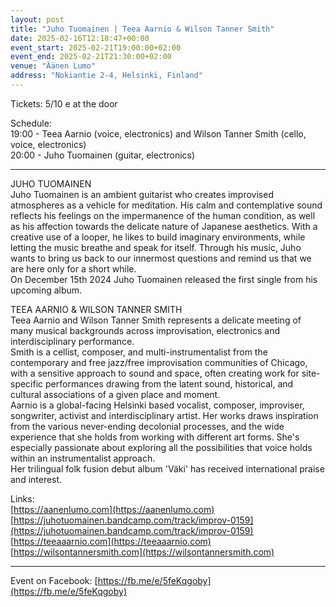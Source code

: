 ```yaml
---
layout: post
title: "Juho Tuomainen | Teea Aarnio & Wilson Tanner Smith"
date: 2025-02-16T12:18:47+00:00
event_start: 2025-02-21T19:00:00+02:00
event_end: 2025-02-21T21:30:00+02:00
venue: "Äänen Lumo"
address: "Nokiantie 2-4, Helsinki, Finland"
---
```


Tickets: 5/10 e at the door  
  
Schedule:  
19:00 - Teea Aarnio (voice, electronics) and Wilson Tanner Smith (cello, voice, electronics)  
20:00 - Juho Tuomainen (guitar, electronics)  
  
***  
  
JUHO TUOMAINEN  
Juho Tuomainen is an ambient guitarist who creates improvised atmospheres as a vehicle for meditation. His calm and contemplative sound reflects his feelings on the impermanence of the human condition, as well as his affection towards the delicate nature of Japanese aesthetics. With a creative use of a looper, he likes to build imaginary environments, while letting the music breathe and speak for itself. Through his music, Juho wants to bring us back to our innermost questions and remind us that we are here only for a short while.  
On December 15th 2024 Juho Tuomainen released the first single from his upcoming album.  
  
TEEA AARNIO & WILSON TANNER SMITH  
Teea Aarnio and Wilson Tanner Smith represents a delicate meeting of many musical backgrounds across improvisation, electronics and interdisciplinary performance.  
Smith is a cellist, composer, and multi-instrumentalist from the contemporary and free jazz/free improvisation communities of Chicago, with a sensitive approach to sound and space, often creating work for site-specific performances drawing from the latent sound, historical, and cultural associations of a given place and moment.  
Aarnio is a global-facing Helsinki based vocalist, composer, improviser, songwriter, activist and interdisciplinary artist. Her works draws inspiration from the various never-ending decolonial processes, and the wide experience that she holds from working with different art forms. She's especially passionate about exploring all the possibilities that voice holds within an instrumentalist approach.  
Her trilingual folk fusion debut album 'Väki' has received international praise and interest.  
  
Links:  
[https://aanenlumo.com](https://aanenlumo.com)  
[https://juhotuomainen.bandcamp.com/track/improv-0159](https://juhotuomainen.bandcamp.com/track/improv-0159)  
[https://teeaaarnio.com](https://teeaaarnio.com)  
[https://wilsontannersmith.com](https://wilsontannersmith.com)  
***  
  
Event on Facebook: [https://fb.me/e/5feKqgoby](https://fb.me/e/5feKqgoby)
